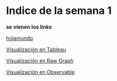 # Indice de la semana 1

**se vienen los links**

[holamundo](https://juliodigia.github.io/infovis/S1/HolaMundo.html)

[Visualización en Tableau](https://juliodigia.github.io/infovis/S1/Tableau.html)

[Visualización en Raw Graph](https://juliodigia.github.io/infovis/S1/rawgraph.html)

[Visualización en Observable](https://juanisolerno.github.io/infovis/s1/mom2022w44_observable_scatter.html)
